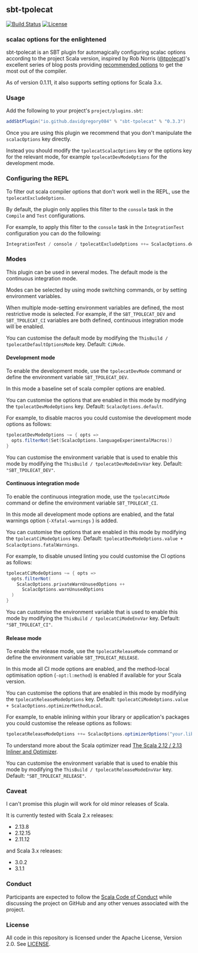 ## sbt-tpolecat

[![Build Status](https://github.com/DavidGregory084/sbt-tpolecat/workflows/CI/badge.svg)](https://github.com/DavidGregory084/sbt-tpolecat/actions?query=workflow%3ACI)
[![License](https://img.shields.io/github/license/DavidGregory084/sbt-tpolecat.svg)](https://opensource.org/licenses/Apache-2.0)

### scalac options for the enlightened

sbt-tpolecat is an SBT plugin for automagically configuring scalac options according to the project Scala version, inspired by Rob Norris ([@tpolecat](https://github.com/tpolecat))'s excellent series of blog posts providing [recommended options](https://tpolecat.github.io/2017/04/25/scalac-flags.html) to get the most out of the compiler.

As of version 0.1.11, it also supports setting options for Scala 3.x.

### Usage

Add the following to your project's `project/plugins.sbt`:

```scala
addSbtPlugin("io.github.davidgregory084" % "sbt-tpolecat" % "0.3.3")
```

Once you are using this plugin we recommend that you don't manipulate the `scalacOptions` key directly.

Instead you should modify the `tpolecatScalacOptions` key or the options key for the relevant mode, for example `tpolecatDevModeOptions` for the development mode.

### Configuring the REPL

To filter out scala compiler options that don't work well in the REPL, use the `tpolecatExcludeOptions`.

By default, the plugin only applies this filter to the `console` task in the `Compile` and `Test` configurations.

For example, to apply this filter to the `console` task in the `IntegrationTest` configuration you can do the following:

```scala
IntegrationTest / console / tpolecatExcludeOptions ++= ScalacOptions.defaultConsoleExclude
```

### Modes

This plugin can be used in several modes. The default mode is the continuous integration mode.

Modes can be selected by using mode switching commands, or by setting environment variables.

When multiple mode-setting environment variables are defined, the most restrictive mode is selected. For example, if the `SBT_TPOLECAT_DEV` and `SBT_TPOLECAT_CI` variables are both defined, continuous integration mode will be enabled.

You can customise the default mode by modifying the `ThisBuild / tpolecatDefaultOptionsMode` key. Default: `CiMode`.

#### Development mode

To enable the development mode, use the `tpolecatDevMode` command or define the environment variable `SBT_TPOLECAT_DEV`.

In this mode a baseline set of scala compiler options are enabled.

You can customise the options that are enabled in this mode by modifying the `tpolecatDevModeOptions` key. Default: `ScalacOptions.default`.

For example, to disable macros you could customise the development mode options as follows:

```scala
tpolecatDevModeOptions ~= { opts =>
  opts.filterNot(Set(ScalacOptions.languageExperimentalMacros))
}
```

You can customise the environment variable that is used to enable this mode by modifying the `ThisBuild / tpolecatDevModeEnvVar` key. Default: `"SBT_TPOLECAT_DEV"`.

#### Continuous integration mode

To enable the continuous integration mode, use the `tpolecatCiMode` command or define the environment variable `SBT_TPOLECAT_CI`.

In this mode all development mode options are enabled, and the fatal warnings option (`-Xfatal-warnings` ) is added.

You can customise the options that are enabled in this mode by modifying the `tpolecatCiModeOptions` key. Default: `tpolecatDevModeOptions.value + ScalacOptions.fatalWarnings`.

For example, to disable unused linting you could customise the CI options as follows:

```scala
tpolecatCiModeOptions ~= { opts =>
  opts.filterNot(
    ScalacOptions.privateWarnUnusedOptions ++
      ScalacOptions.warnUnusedOptions
  )
}
```

You can customise the environment variable that is used to enable this mode by modifying the `ThisBuild / tpolecatCiModeEnvVar` key. Default: `"SBT_TPOLECAT_CI"`.

#### Release mode

To enable the release mode, use the `tpolecatReleaseMode` command or define the environment variable `SBT_TPOLECAT_RELEASE`.

In this mode all CI mode options are enabled, and the method-local optimisation option (`-opt:l:method`) is enabled if available for your Scala version.

You can customise the options that are enabled in this mode by modifying the `tpolecatReleaseModeOptions` key. Default: `tpolecatCiModeOptions.value + ScalacOptions.optimizerMethodLocal`.

For example, to enable inlining within your library or application's packages you could customise the release options as follows:

```scala
tpolecatReleaseModeOptions ++= ScalacOptions.optimizerOptions("your.library.**")
```

To understand more about the Scala optimizer read [The Scala 2.12 / 2.13 Inliner and Optimizer](https://docs.scala-lang.org/overviews/compiler-options/optimizer.html).

You can customise the environment variable that is used to enable this mode by modifying the `ThisBuild / tpolecatReleaseModeEnvVar` key. Default: `"SBT_TPOLECAT_RELEASE"`.

### Caveat

I can't promise this plugin will work for old minor releases of Scala.

It is currently tested with Scala 2.x releases:

* 2.13.8
* 2.12.15
* 2.11.12

and Scala 3.x releases:

* 3.0.2
* 3.1.1

### Conduct

Participants are expected to follow the [Scala Code of Conduct](https://www.scala-lang.org/conduct/) while discussing the project on GitHub and any other venues associated with the project.

### License

All code in this repository is licensed under the Apache License, Version 2.0.  See [LICENSE](./LICENSE).
